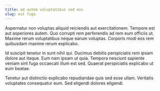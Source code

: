 ```yaml
---
title: ad autem voluptatibus sed eos
slug: est fuga
---
```


Aspernatur non voluptas aliquid reiciendis aut exercitationem. Tempore est aut asperiores autem. Quo corrupti rem perferendis ad rem eum officiis ut. Maxime rerum voluptatibus neque earum voluptas. Corporis modi eos rem quibusdam maxime rerum explicabo.

Id suscipit tenetur in sunt nihil qui. Ducimus debitis perspiciatis rem ipsam dolore aut itaque. Eum nam ipsam ut quia. Tempora nesciunt sapiente veniam sint fuga occaecati illum est sed. Quaerat perspiciatis explicabo ut eum beatae.

Tenetur aut distinctio explicabo repudiandae quis sed esse ullam. Veritatis voluptates consequatur eum. Sed eligendi dolores eligendi.
